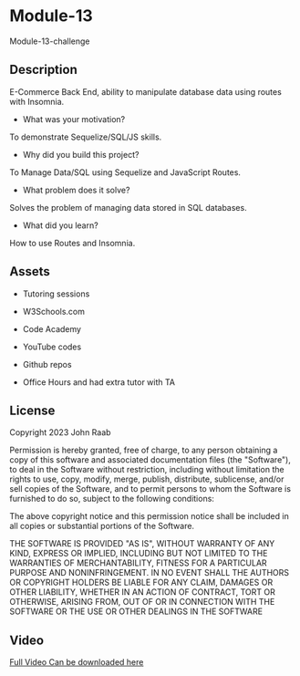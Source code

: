 # Module-13
Module-13-challenge

## Description

E-Commerce Back End, ability to manipulate database data using routes with Insomnia.

- What was your motivation?

To demonstrate Sequelize/SQL/JS skills.

- Why did you build this project? 

To Manage Data/SQL using Sequelize and JavaScript Routes.

- What problem does it solve?

Solves the problem of managing data stored in SQL databases.

- What did you learn?

How to use Routes and Insomnia.

## Assets

- Tutoring sessions
 
- W3Schools.com

- Code Academy

- YouTube codes

- Github repos

- Office Hours and had extra tutor with TA

## License

Copyright 2023 John Raab 

Permission is hereby granted, free of charge, to any person obtaining a copy of this software and associated documentation files (the "Software"), to deal in the Software without restriction, including without limitation the rights to use, copy, modify, merge, publish, distribute, sublicense, and/or sell copies of the Software, and to permit persons to whom the Software is furnished to do so, subject to the following conditions:  

The above copyright notice and this permission notice shall be included in all copies or substantial portions of the Software. 

THE SOFTWARE IS PROVIDED "AS IS", WITHOUT WARRANTY OF ANY KIND, EXPRESS OR IMPLIED, INCLUDING BUT NOT LIMITED TO THE WARRANTIES OF MERCHANTABILITY, FITNESS FOR A PARTICULAR PURPOSE AND NONINFRINGEMENT. IN NO EVENT SHALL THE AUTHORS OR COPYRIGHT HOLDERS BE LIABLE FOR ANY CLAIM, DAMAGES OR OTHER LIABILITY, WHETHER IN AN ACTION OF CONTRACT, TORT OR OTHERWISE, ARISING FROM, OUT OF OR IN CONNECTION WITH THE SOFTWARE OR THE USE OR OTHER DEALINGS IN THE SOFTWARE

## Video


[Full Video Can be downloaded here](module-13-video.mp4)